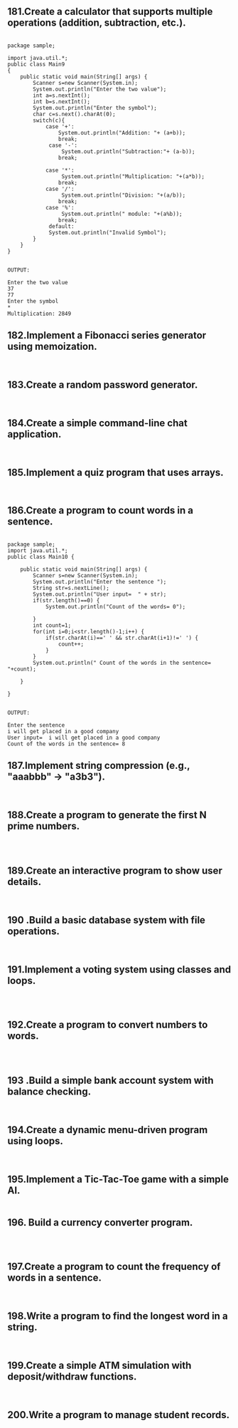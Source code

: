 ## 181.Create a calculator that supports multiple operations (addition, subtraction, etc.).
````java[]

package sample;

import java.util.*;
public class Main9
{
	public static void main(String[] args) {
	    Scanner s=new Scanner(System.in);
	    System.out.println("Enter the two value");
	    int a=s.nextInt();
	    int b=s.nextInt();
		System.out.println("Enter the symbol");
		char c=s.next().charAt(0);
		switch(c){
		    case '+':
		        System.out.println("Addition: "+ (a+b));
		        break;
		     case '-':
		         System.out.println("Subtraction:"+ (a-b)); 
		        break;
		        
		    case '*':
		         System.out.println("Multiplication: "+(a*b)); 
		        break;
		    case '/':
		         System.out.println("Division: "+(a/b)); 
		        break;
		    case '%':
		         System.out.println(" module: "+(a%b)); 
		        break;
		     default:
		     System.out.println("Invalid Symbol");   
		}
	}
}


OUTPUT:

Enter the two value
37
77
Enter the symbol
*
Multiplication: 2849

````
## 182.Implement a Fibonacci series generator using memoization.
````java[]


````
## 183.Create a random password generator.
````java[]


````
## 184.Create a simple command-line chat application.
````java[]


````
## 185.Implement a quiz program that uses arrays.
````java[]


````
## 186.Create a program to count words in a sentence.
````java[]

package sample;
import java.util.*;
public class Main10 {

	public static void main(String[] args) {
		Scanner s=new Scanner(System.in);
		System.out.println("Enter the sentence ");
		String str=s.nextLine();
		System.out.println("User input=  " + str);
		if(str.length()==0) {
			System.out.println("Count of the words= 0");
			
		}
		int count=1;
		for(int i=0;i<str.length()-1;i++) {
			if(str.charAt(i)==' ' && str.charAt(i+1)!=' ') {
				count++;
			}
		}
		System.out.println(" Count of the words in the sentence= "+count);

	}

}


OUTPUT:

Enter the sentence 
i will get placed in a good company
User input=  i will get placed in a good company
Count of the words in the sentence= 8

````
## 187.Implement string compression (e.g., "aaabbb" -> "a3b3").

````java[]


````
## 188.Create a program to generate the first N prime numbers.
````java[]



````
## 189.Create an interactive program to show user details.

````java[]


````
## 190 .Build a basic database system with file operations.

````java[]


````
## 191.Implement a voting system using classes and loops.
````java[]



````
## 192.Create a program to convert numbers to words.
````java[]



````
## 193 .Build a simple bank account system with balance checking.

````java[]


````
## 194.Create a dynamic menu-driven program using loops.
````java[]


````
## 195.Implement a Tic-Tac-Toe game with a simple AI.
````java[]

````
## 196. Build a currency converter program.

````java[]



````
## 197.Create a program to count the frequency of words in a sentence.
````java[]


````
## 198.Write a program to find the longest word in a string.
````java[]


````
## 199.Create a simple ATM simulation with deposit/withdraw functions.
````java[]


````
## 200.Write a program to manage student records.

````java[]



````
